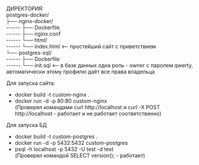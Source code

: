 ДИРЕКТОРИЯ:  
postgres-docker/  
├── nginx-docker/  
------  ├── Dockerfile     
------  ├── nginx.conf  
------  └── html/    
------  └── index.html   <— простейший сайт с приветствием  
└── postgres-sql/  
------  ├── Dockerfile  
------  └── init.sql     <— в базе данных одна роль - owner с паролем qwerty, автоматически этому профилю даёт все права владельца  

Для запуска сайта:  
* docker build -t custom-nginx .  
* docker run -d -p 80:80 custom-nginx  
(Проверял командами curl http://localhost и curl -X POST http://localhost - работает и не работает соответственно)  

Для запуска БД  
* docker build -t custom-postgres .  
* docker run -d -p 5432:5432 custom-postgres  
* psql -h localhost -p 5432 -U test -d test  
(Проверял командой SELECT version(); - работает)  

